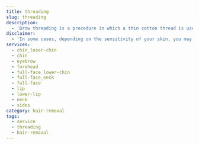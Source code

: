 ```yaml
---
title: threading
slug: threading
description:
  - 'Brow threading is a procedure in which a thin cotton thread is used to remove unwanted hair from the eyebrows. Our trained Estheticians will use a thin cotton thread to twist and pull the hair out at the roots. Carefully ensuring that the skin is not pulled or damaged. The Esthetician will then use tweezers and scissors to trim and shape the eyebrows to the desired look. Some of the benefits of brow threading include: creating a more defined and shapely eyebrow, removing unwanted hair, and saving time each morning by eliminating the need for daily brow grooming since threading results lsat longer than simply using tweezers. In some cases, where the skin is very sensitive, the procedure may cause some redness and irritation around the skin of the eyebrows.'
disclaimer:
  - 'In some cases, depending on the sensitivity of your skin, you may experience redness or irritation. This is normal and will subside within a few hours.'
services:
  - chin_loser-chin
  - chin
  - eyebrow
  - forehead
  - full-face_lower-chin
  - full-face_neck
  - full-face
  - lip
  - lower-lip
  - neck
  - sides
category: hair-removal
tags:
  - service
  - threading
  - hair-removal
---
```

